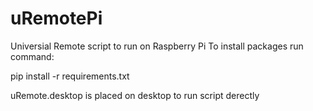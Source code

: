# uRemotePi

Universial Remote script to run on Raspberry Pi
To install packages run command:

pip install -r requirements.txt


uRemote.desktop is placed on desktop to run script derectly
